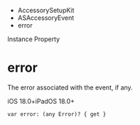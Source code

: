 

- AccessorySetupKit
- ASAccessoryEvent
-  error 

Instance Property

# error

The error associated with the event, if any.

iOS 18.0+iPadOS 18.0+

``` source
var error: (any Error)? { get }
```

